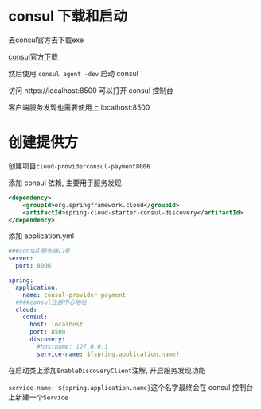 # consul 下载和启动

去consul官方去下载exe

[consul官方下载](https://www.consul.io/downloads)

然后使用 `consul agent -dev` 启动 consul

访问 https://localhost:8500 可以打开 consul 控制台

客户端服务发现也需要使用上 localhost:8500 

# 创建提供方

创建项目`cloud-providerconsul-payment8006`

添加 consul 依赖, 主要用于服务发现

```xml
<dependency>
    <groupId>org.springframework.cloud</groupId>
    <artifactId>spring-cloud-starter-consul-discovery</artifactId>
</dependency>
```

添加 application.yml
```yml
###consul服务端口号
server:
  port: 8006

spring:
  application:
    name: consul-provider-payment
  ####consul注册中心地址
  cloud:
    consul:
      host: localhost
      port: 8500
      discovery:
        #hostname: 127.0.0.1
        service-name: ${spring.application.name}
```

在启动类上添加`EnableDiscoveryClient`注解, 开启服务发现功能

`service-name: ${spring.application.name}`这个名字最终会在 consul 控制台上新建一个`Service`


